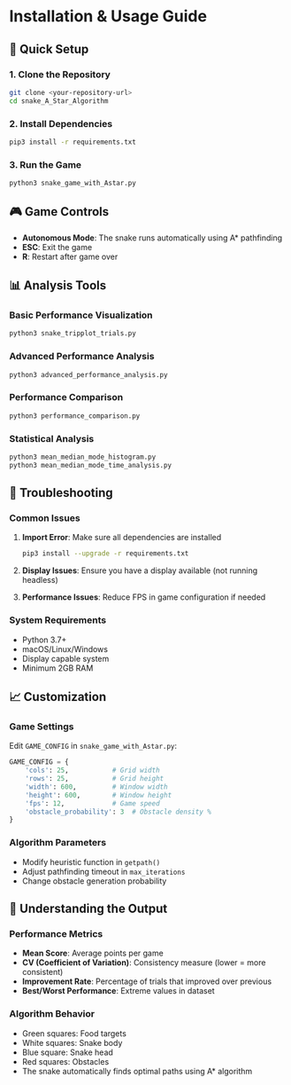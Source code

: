 # Installation & Usage Guide

## 🚀 Quick Setup

### 1. Clone the Repository

```bash
git clone <your-repository-url>
cd snake_A_Star_Algorithm
```

### 2. Install Dependencies

```bash
pip3 install -r requirements.txt
```

### 3. Run the Game

```bash
python3 snake_game_with_Astar.py
```

## 🎮 Game Controls

- **Autonomous Mode**: The snake runs automatically using A\* pathfinding
- **ESC**: Exit the game
- **R**: Restart after game over

## 📊 Analysis Tools

### Basic Performance Visualization

```bash
python3 snake_tripplot_trials.py
```

### Advanced Performance Analysis

```bash
python3 advanced_performance_analysis.py
```

### Performance Comparison

```bash
python3 performance_comparison.py
```

### Statistical Analysis

```bash
python3 mean_median_mode_histogram.py
python3 mean_median_mode_time_analysis.py
```

## 🔧 Troubleshooting

### Common Issues

1. **Import Error**: Make sure all dependencies are installed

   ```bash
   pip3 install --upgrade -r requirements.txt
   ```

2. **Display Issues**: Ensure you have a display available (not running headless)

3. **Performance Issues**: Reduce FPS in game configuration if needed

### System Requirements

- Python 3.7+
- macOS/Linux/Windows
- Display capable system
- Minimum 2GB RAM

## 📈 Customization

### Game Settings

Edit `GAME_CONFIG` in `snake_game_with_Astar.py`:

```python
GAME_CONFIG = {
    'cols': 25,           # Grid width
    'rows': 25,           # Grid height
    'width': 600,         # Window width
    'height': 600,        # Window height
    'fps': 12,            # Game speed
    'obstacle_probability': 3  # Obstacle density %
}
```

### Algorithm Parameters

- Modify heuristic function in `getpath()`
- Adjust pathfinding timeout in `max_iterations`
- Change obstacle generation probability

## 🎯 Understanding the Output

### Performance Metrics

- **Mean Score**: Average points per game
- **CV (Coefficient of Variation)**: Consistency measure (lower = more consistent)
- **Improvement Rate**: Percentage of trials that improved over previous
- **Best/Worst Performance**: Extreme values in dataset

### Algorithm Behavior

- Green squares: Food targets
- White squares: Snake body
- Blue square: Snake head
- Red squares: Obstacles
- The snake automatically finds optimal paths using A\* algorithm
